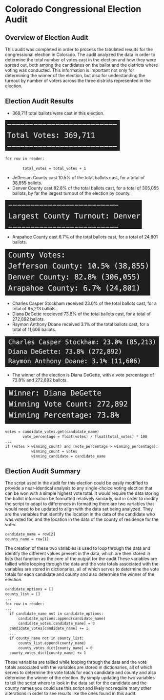 # Colorado Congressional Election Audit

## Overview of Election Audit
This audit was completed in order to process the tabulated results for the congressional election in Colorado. The audit analyzed the data in order to determine the total number of votes cast in the election and how they were spread out, both among the candidates on the ballot and the districts where voting was conducted. This information is important not only for determining the winner of the election, but also for understanding the turnout by number of voters across the three districts represented in the election.

## Election Audit Results
* 369,711 total ballots were cast in this election.

![Output showing total votes cast](/Resources/total_votes.png)

```
for row in reader:

        total_votes = total_votes + 1
```
* Jefferson County cast 10.5% of the total ballots cast, for a total of 38,855 ballots.
* Denver County cast 82.8% of the total ballots cast, for a total of 305,055 ballots, by far the largest turnout of the election by county.

![Output showing county with largest turnout](/Resources/largest_turnout.png)

* Arapahoe County cast 6.7% of the total ballots cast, for a total of 24,801 ballots.

![Output showing vote totals by county](/Resources/county_votes.png)

* Charles Casper Stockham received 23.0% of the total ballots cast, for a total of 85,213 ballots.
* Diana DeGette receieved 73.8% of the total ballots cast, for a total of 272,892 ballots.
* Raymon Anthony Doane received 3.1% of the total ballots cast, for a total of 11,606 ballots.

![Output showing vote split among candidates](/Resources/candidate_totals.png)

* The winner of the election is Diana DeGette, with a vote percentage of 73.8% and 272,892 ballots.

![Output showing winning candidate and their vote totals](/Resources/winning_candidate.png)

```
votes = candidate_votes.get(candidate_name)
        vote_percentage = float(votes) / float(total_votes) * 100
...
if (votes > winning_count) and (vote_percentage > winning_percentage):
            winning_count = votes
            winning_candidate = candidate_name
```

## Election Audit Summary

The script used in the audit for this election could be easily modified to provide a near-identical analysis to any single-choice voting election that can be won with a simple highest vote total. It would require the data storing the ballot information be formatted relatively similarly, but in order to modify the script to adapt to differences in formatting there are two variables that would need to be updated to align with the data set being analyzed. They are the variables that identify the location in the data of the candidate who was voted for, and the location in the data of the county of residence for the voter.
```
candidate_name = row[2]
county_name = row[1]
```
The creation of these two variables is used to loop through the data and identify the different values present in the data, which are then stored in lists that function as the core of the output for the audit.These variables are tallied while looping through the data and the vote totals associated with the variables are stored in dictionaries, all of which serves to determine the vote totals for each candidate and county and also determine the winner of the election.
```
candidate_options = []
county_list = []
...
for row in reader:
...
  if candidate_name not in candidate_options:
      candidate_options.append(candidate_name)
      candidate_votes[candidate_name] = 0
  candidate_votes[candidate_name] += 1
  ...
  if county_name not in county_list:
      county_list.append(county_name)
      county_votes_dict[county_name] = 0
  county_votes_dict[county_name] += 1
```
These variables are tallied while looping through the data and the vote totals associated with the variables are stored in dictionaries, all of which serves to determine the vote totals for each candidate and county and also determine the winner of the election. By simply updating the two variables to tell the script where to look in the data set for the candidate and the county names you could use this script and likely not require many other alterations in order to see results like the ones found in this audit.
